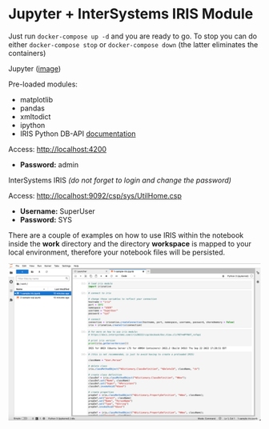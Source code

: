 # Jupyter + InterSystems IRIS Module

Just run `docker-compose up -d` and you are ready to go. To stop you can do either `docker-compose stop` or `docker-compose down` (the latter eliminates the containers)

Jupyter ([image](https://github.com/OneLastTry/jupyter-iris-image))

Pre-loaded modules:

- matplotlib
- pandas
- xmltodict
- ipython
- IRIS Python DB-API [documentation](https://docs.intersystems.com/iris20222/csp/docbook/Doc.View.cls?KEY=BTPI_pyapi)

Access: [http://localhost:4200](http://localhost:4200)
- **Password:** admin

InterSystems IRIS _(do not forget to login and change the password)_

Access: [http://localhost:9092/csp/sys/UtilHome.csp](http://localhost:9092/csp/sys/UtilHome.csp)

- **Username:** SuperUser
- **Password:** SYS

There are a couple of examples on how to use IRIS within the notebook inside the **work** directory and the directory **workspace** is mapped to your local environment, therefore your notebook files will be persisted.

![login](https://github.com/OneLastTry/iris-jupyter/raw/main/misc/work.png)
